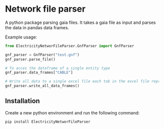 # Network file parser
A python package parsing gaia files. It takes a gaia file as input and parses the data in pandas data frames.

Example usage:

```python
from ElectricityNetworFileParser.GnfParser import GnfParser

gnf_parser = GnfParser("test.gnf")
gnf_parser.parse_file()

# To acces the dataframe of a single entity type
gnf_parser.data_frames["CABLE"]

# Write all data to a single excel file each tab in the excel file represents an entity in the gaia file
gnf_parser.write_all_data_frames()
```

## Installation

Create a new python environment and run the following command:

`pip install ElectricityNetworFileParser `
